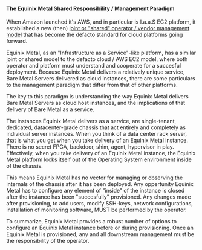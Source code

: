#### The Equinix Metal Shared Responsibility / Management Paradigm

When Amazon launched it's AWS, and in particular is I.a.a.S EC2 platform, it established a new (then) [joint or "shared" operator / vendor management model](https://aws.amazon.com/compliance/shared-responsibility-model/) that has become the defacto standard for cloud platforms going forward.

Equinix Metal, as an "Infrastructure as a Service"-like platform, has a similar joint or shared model to the defacto cloud / AWS EC2 model, where both operator and platform must understand and cooperate for a succesful deployment. Because Equinix Metal delivers a relatively unique service, Bare Metal Servers delivered as cloud instances, there are some particulars to the management paradigm that differ from that of other platforms.

The key to this paradigm is understanding the way Equinix Metal delivers Bare Metal Servers as cloud host instances, and the implications of that delivery of Bare Metal as a service.

The instances Equinix Metal delivers as a service, are single-tenant, dedicated, datacenter-grade chassis that act entirely and completely as individual server instances. When you think of a data center rack server, that is what you get when you take delivery of an Equinix Metal instance. There is no secret FPGA, backdoor, shim, agent, hypervisor in play. Effectively, when you take delivery of an Equinix Metal instance, the Equinix Metal platform locks itself out of the Operating System environment inside of the chassis. 

This means Equinix Metal has no vector for managing or observing the internals of the chassis after it has been deployed. Any oppertunity Equinix Metal has to configure any element of "inside" of the instance is closed after the instance has been "succesfully" provisioned. Any changes made after provisioning, to add users, modify SSH-keys, network configurations, installation of monitoring software, MUST be performed by the operator. 

To summarize, Equinix Metal provides a robust number of options to configure an Equinix Metal instance before or during provisioning. Once an Equinix Metal is provisioned, any and all downstream management must be the responsibility of the operator. 